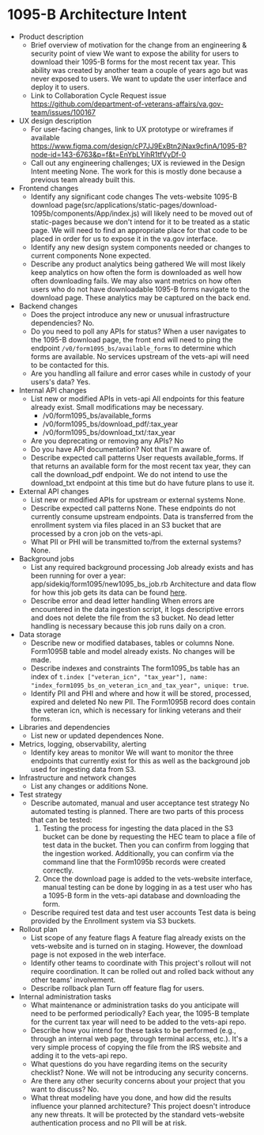 # 1095-B Architecture Intent

- Product description
    - Brief overview of motivation for the change from an engineering & security point of view
        We want to expose the ability for users to download their 1095-B forms for the most recent tax year. This ability was created by another team a couple of years ago but was never exposed to users. We want to update the user interface and deploy it to users.
    - Link to Collaboration Cycle Request issue
        https://github.com/department-of-veterans-affairs/va.gov-team/issues/100167
- UX design description
    - For user-facing changes, link to UX prototype or wireframes if available
       https://www.figma.com/design/cP7JJ9ExBtn2jNax9cfinA/1095-B?node-id=143-6763&p=f&t=EnYbLYihR1tfVyDf-0
    - Call out any engineering challenges; UX is reviewed in the Design Intent meeting
        None. The work for this is mostly done because a previous team already built this.
- Frontend changes
    - Identify any significant code changes
        The vets-website 1095-B download page(src/applications/static-pages/download-1095b/components/App/index.js) will likely need to be moved out of static-pages because we don't intend for it to be treated as a static page. We will need to find an appropriate place for that code to be placed in order for us to expose it in the va.gov interface.
    - Identify any new design system components needed or changes to current components
        None expected.
    - Describe any product analytics being gathered
        We will most likely keep analytics on how often the form is downloaded as well how often downloading fails. We may also want metrics on how often users who do not have downloadable 1095-B forms navigate to the download page. These analytics may be captured on the back end.
- Backend changes
    - Does the project introduce any new or unusual infrastructure dependencies?
        No.
    - Do you need to poll any APIs for status?
        When a user navigates to the 1095-B download page, the front end will need to ping the endpoint `/v0/form1095_bs/available_forms` to determine which forms are available. No services upstream of the vets-api will need to be contacted for this.
    - Are you handling all failure and error cases while in custody of your users's data?
        Yes.
- Internal API changes
    - List new or modified APIs in vets-api
        All endpoints for this feature already exist. Small modifications may be necessary.
        * /v0/form1095_bs/available_forms
        * /v0/form1095_bs/download_pdf/:tax_year
        * /v0/form1095_bs/download_txt/:tax_year
    - Are you deprecating or removing any APIs?
        No
    - Do you have API documentation?
        Not that I'm aware of.
    - Describe expected call patterns
        User requests available_forms. If that returns an available form for the most recent tax year, they can call the download_pdf endpoint. We do not intend to use the download_txt endpoint at this time but do have future plans to use it.
- External API changes
    - List new or modified APIs for upstream or external systems
        None.
    - Describe expected call patterns
        None. These endpoints do not currently consume upstream endpoints. Data is transferred from the enrollment system via files placed in an S3 bucket that are processed by a cron job on the vets-api.
    - What PII or PHI will be transmitted to/from the external systems?
        None.
- Background jobs
    - List any required background processing
        Job already exists and has been running for over a year: app/sidekiq/form1095/new1095_bs_job.rb Architecture and data flow for how this job gets its data can be found [here](../research/tech/Data%20Flow%20Diagram.md).
    - Describe error and dead letter handling
        When errors are encountered in the data ingestion script, it logs descriptive errors and does not delete the file from the s3 bucket. No dead letter handling is necessary because this job runs daily on a cron.
- Data storage
    - Describe new or modified databases, tables or columns
        None. Form1095B table and model already exists. No changes will be made.
    - Describe indexes and constraints
        The form1095_bs table has an index of `t.index ["veteran_icn", "tax_year"], name: "index_form1095_bs_on_veteran_icn_and_tax_year", unique: true`.
    - Identify PII and PHI and where and how it will be stored, processed, expired and deleted
        No new PII. The Form1095B record does contain the veteran icn, which is necessary for linking veterans and their forms.
- Libraries and dependencies
    - List new or updated dependences
        None.
- Metrics, logging, observability, alerting
    - Identify key areas to monitor
        We will want to monitor the three endpoints that currently exist for this as well as the background job used for ingesting data from S3.
- Infrastructure and network changes
    - List any changes or additions
        None.
- Test strategy
    - Describe automated, manual and user acceptance test strategy
        No automated testing is planned. There are two parts of this process that can be tested:
        1) Testing the process for ingesting the data placed in the S3 bucket can be done by requesting the HEC team to place a file of test data in the bucket. Then you can confirm from logging that the ingestion worked. Additionally, you can confirm via the command line that the Form1095b records were created correctly.
        2) Once the download page is added to the vets-website interface, manual testing can be done by logging in as a test user who has a 1095-B form in the vets-api database and downloading the form.
    - Describe required test data and test user accounts
        Test data is being provided by the Enrollment system via S3 buckets.
- Rollout plan
    - List scope of any feature flags
        A feature flag already exists on the vets-website and is turned on in staging. However, the download page is not exposed in the web interface.
    - Identify other teams to coordinate with
        This project's rollout will not require coordination. It can be rolled out and rolled back without any other teams' involvement.
    - Describe rollback plan
        Turn off feature flag for users.
- Internal administration tasks
    - What maintenance or administration tasks do you anticipate will need to be performed periodically?
        Each year, the 1095-B template for the current tax year will need to be added to the vets-api repo.
    - Describe how you intend for these tasks to be performed (e.g., through an internal web page, through terminal access, etc.).
        It's a very simple process of copying the file from the IRS website and adding it to the vets-api repo.
    - What questions do you have regarding items on the security checklist?
        None. We will not be introducing any security concerns.
    - Are there any other security concerns about your project that you want to discuss?
        No.
    - What threat modeling have you done, and how did the results influence your planned architecture?
        This project doesn't introduce any new threats. It will be protected by
        the standard vets-website authentication process and no PII will be at risk.
